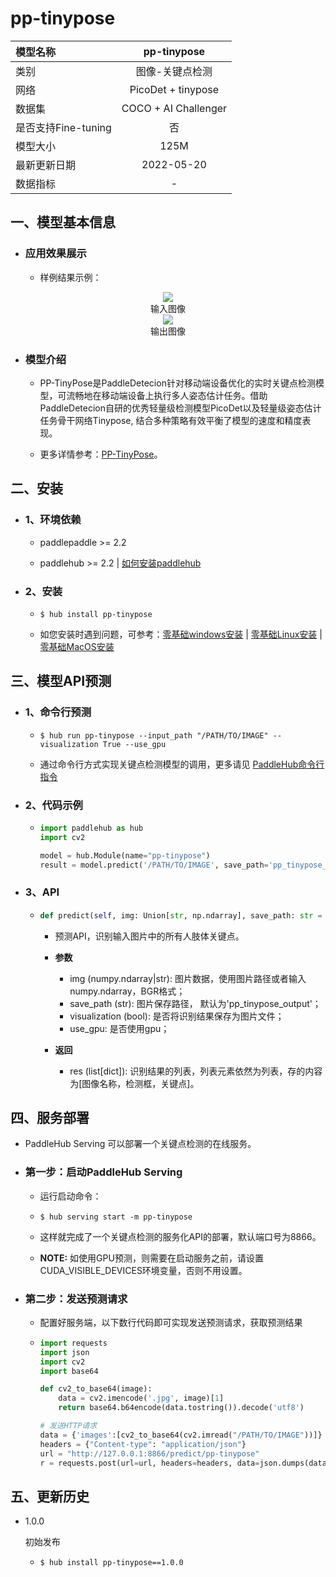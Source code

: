# pp-tinypose

|模型名称|pp-tinypose|
| :--- | :---: |
|类别|图像-关键点检测|
|网络|PicoDet + tinypose|
|数据集|COCO + AI Challenger|
|是否支持Fine-tuning|否|
|模型大小|125M|
|最新更新日期|2022-05-20|
|数据指标|-|


## 一、模型基本信息

- ### 应用效果展示
  - 样例结果示例：
<p align="center">
    <img src="https://user-images.githubusercontent.com/22424850/169768593-9fcf729a-458e-4bb1-bb3c-b005ff7bcec2.jpg"   hspace='10'/>
    <br />
    输入图像
    <br />
    <img src="https://user-images.githubusercontent.com/22424850/170029768-3c60def2-7c87-4e8a-98bc-1bbc912204e7.jpg"   hspace='10'/>
    <br />
    输出图像

- ### 模型介绍

  - PP-TinyPose是PaddleDetecion针对移动端设备优化的实时关键点检测模型，可流畅地在移动端设备上执行多人姿态估计任务。借助PaddleDetecion自研的优秀轻量级检测模型PicoDet以及轻量级姿态估计任务骨干网络Tinypose, 结合多种策略有效平衡了模型的速度和精度表现。

  - 更多详情参考：[PP-TinyPose](https://github.com/PaddlePaddle/PaddleDetection/tree/release/2.4/configs/keypoint/tiny_pose)。



## 二、安装

- ### 1、环境依赖  

  - paddlepaddle >= 2.2

  - paddlehub >= 2.2   | [如何安装paddlehub](../../../../docs/docs_ch/get_start/installation.rst)

- ### 2、安装

  - ```shell
    $ hub install pp-tinypose
    ```
  - 如您安装时遇到问题，可参考：[零基础windows安装](../../../../docs/docs_ch/get_start/windows_quickstart.md)
 | [零基础Linux安装](../../../../docs/docs_ch/get_start/linux_quickstart.md) | [零基础MacOS安装](../../../../docs/docs_ch/get_start/mac_quickstart.md)



## 三、模型API预测

- ### 1、命令行预测

  - ```shell
    $ hub run pp-tinypose --input_path "/PATH/TO/IMAGE" --visualization True --use_gpu
    ```
  - 通过命令行方式实现关键点检测模型的调用，更多请见 [PaddleHub命令行指令](../../../../docs/docs_ch/tutorial/cmd_usage.rst)

- ### 2、代码示例

  - ```python
    import paddlehub as hub
    import cv2

    model = hub.Module(name="pp-tinypose")
    result = model.predict('/PATH/TO/IMAGE', save_path='pp_tinypose_output', visualization=True, use_gpu=True)
    ```

- ### 3、API


  - ```python
    def predict(self, img: Union[str, np.ndarray], save_path: str = "pp_tinypose_output", visualization: bool = True, use_gpu = False)
    ```

    - 预测API，识别输入图片中的所有人肢体关键点。

    - **参数**

      - img (numpy.ndarray|str): 图片数据，使用图片路径或者输入numpy.ndarray，BGR格式；
      - save_path (str): 图片保存路径， 默认为'pp_tinypose_output'；
      - visualization (bool): 是否将识别结果保存为图片文件；
      - use_gpu: 是否使用gpu；
    - **返回**

      - res (list\[dict\]): 识别结果的列表，列表元素依然为列表，存的内容为[图像名称，检测框，关键点]。


## 四、服务部署

- PaddleHub Serving 可以部署一个关键点检测的在线服务。

- ### 第一步：启动PaddleHub Serving

  - 运行启动命令：
  - ```shell
    $ hub serving start -m pp-tinypose
    ```

  - 这样就完成了一个关键点检测的服务化API的部署，默认端口号为8866。

  - **NOTE:** 如使用GPU预测，则需要在启动服务之前，请设置CUDA\_VISIBLE\_DEVICES环境变量，否则不用设置。

- ### 第二步：发送预测请求

  - 配置好服务端，以下数行代码即可实现发送预测请求，获取预测结果

  - ```python
    import requests
    import json
    import cv2
    import base64

    def cv2_to_base64(image):
        data = cv2.imencode('.jpg', image)[1]
        return base64.b64encode(data.tostring()).decode('utf8')

    # 发送HTTP请求
    data = {'images':[cv2_to_base64(cv2.imread("/PATH/TO/IMAGE"))]}
    headers = {"Content-type": "application/json"}
    url = "http://127.0.0.1:8866/predict/pp-tinypose"
    r = requests.post(url=url, headers=headers, data=json.dumps(data))
    ```

## 五、更新历史

* 1.0.0

  初始发布

  - ```shell
    $ hub install pp-tinypose==1.0.0
    ```
